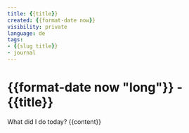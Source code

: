 ```yaml
---
title: {{title}}
created: {{format-date now}}
visibility: private
language: de
tags:
- {{slug title}}
- journal
---
```


# {{format-date now "long"}} - {{title}}

What did I do today?
{{content}}
